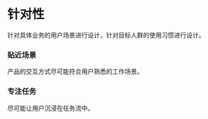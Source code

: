 # 针对性

针对具体业务的用户场景进行设计，针对目标人群的使用习惯进行设计。

### 贴近场景

产品的交互方式尽可能符合用户熟悉的工作场景。

### 专注任务

尽可能让用户沉浸在任务流中。
